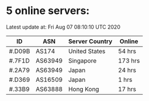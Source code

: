 # 5 online servers:

Latest update at: Fri Aug 07 08:10:10 UTC 2020

| ID | ASN | Server Country | Online |
| -- | --- | -------------- | ------ |
| #.D09B | AS174 | United States | 54 hrs |
| #.7F1D | AS63949 | Singapore | 173 hrs |
| #.2A79 | AS63949 | Japan | 24 hrs |
| #.D369 | AS16509 | Japan | 1 hrs |
| #.33B9 | AS63888 | Hong Kong | 17 hrs |

